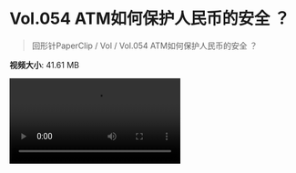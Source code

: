 # Vol.054 ATM如何保护人民币的安全 ？

> 回形针PaperClip / Vol / Vol.054 ATM如何保护人民币的安全 ？

**视频大小**: 41.61 MB

<div class="video"><video src="https://file.hsyhx.top/archive/PaperClip/Vol/054.mp4" controls preload>🤔 您的浏览器不支持 video 标签</video></div>